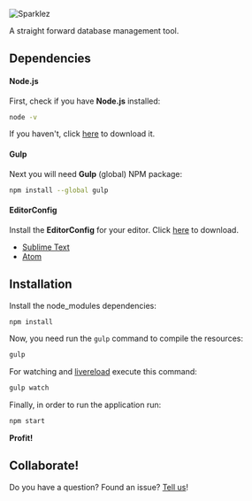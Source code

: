 ![Sparklez](http://sparklez.fireworkweb.com/img/sparklez-logo-horizontal.png)

A straight forward database management tool.

## Dependencies

#### Node.js

First, check if you have **Node.js** installed:

```sh
node -v
```

If you haven't, click [here](https://nodejs.org/en/download/) to download it.

#### Gulp

Next you will need **Gulp** (global) NPM package:

```sh
npm install --global gulp
```

#### EditorConfig

Install the **EditorConfig** for your editor. Click [here](http://editorconfig.org) to download.

- [Sublime Text](https://github.com/sindresorhus/editorconfig-sublime#readme)
- [Atom](https://github.com/sindresorhus/atom-editorconfig#readme)

## Installation

Install the node_modules dependencies:

```sh
npm install
```

Now, you need run the `gulp` command to compile the resources:

```sh
gulp
```

For watching and [livereload](http://livereload.com/) execute this command:

```sh
gulp watch
```

Finally, in order to run the application run:

```sh
npm start
```

**Profit!**

## Collaborate!

Do you have a question? Found an issue? [Tell us](https://github.com/firework/sparklez/issues)!

